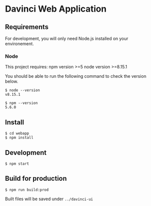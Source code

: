 # Davinci Web Application

## Requirements

For development, you will only need Node.js installed on your environement.
### Node
This project requires:
npm version >=5
node version >=8.15.1

You should be able to run the following command to check the version
below.

    $ node --version
    v8.15.1

    $ npm --version
    5.6.0


## Install

    $ cd webapp
    $ npm install

## Development

    $ npm start

## Build for production

    $ npm run build:prod

Built files will be saved under `../davinci-ui`